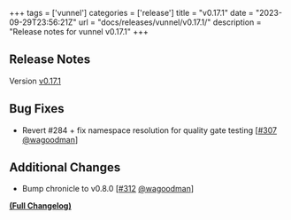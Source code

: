 +++
tags = ['vunnel']
categories = ['release']
title = "v0.17.1"
date = "2023-09-29T23:56:21Z"
url = "docs/releases/vunnel/v0.17.1/"
description = "Release notes for vunnel v0.17.1"
+++

## Release Notes

Version [v0.17.1](https://github.com/anchore/vunnel/releases/tag/v0.17.1)

## Bug Fixes

- Revert #284 + fix namespace resolution for quality gate testing [[#307](https://github.com/anchore/vunnel/pull/307) [@wagoodman](https://github.com/wagoodman)]

## Additional Changes

- Bump chronicle to v0.8.0 [[#312](https://github.com/anchore/vunnel/pull/312) [@wagoodman](https://github.com/wagoodman)]

**[(Full Changelog)](https://github.com/anchore/vunnel/compare/v0.17.0...v0.17.1)**
